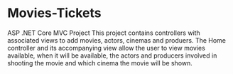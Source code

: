 # Movies-Tickets
ASP .NET Core MVC Project
This project contains controllers with associated views to add movies, actors, cinemas and produers.
The Home controller and its accompanying view allow the user to view movies available,
when it will be available, the actors and producers involved in shooting the movie
and which cinema the movie will be shown.
